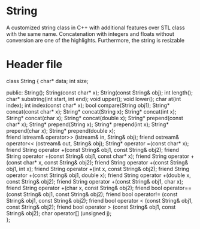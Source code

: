 # String
 A customized string class in C++ with additional features over STL class with the same name. Concatenation with integers and floats without conversion are one of the highlights. Furthermore, the string is resizable

# Header file

class String
{
	char* data;
	int size;

public:
	String();
	String(const char* x);
	String(const String& obj);
	int length();
	char* substring(int start, int end);
	void upper();
	void lower();
	char at(int index);
	int index(const char* x);
	bool compare(String obj1);
	String* concat(const char* x);
	String* concat(String x);
	String* concat(int x);
	String* concat(char x);
	String* concat(double x);
	String* prepend(const char* x);
	String* prepend(String x);
	String* prepend(int x);
	String* prepend(char x);
	String* prepend(double x);	  
	friend istream& operator>> (istream& in, String& obj);
	friend ostream& operator<< (ostream& out, String& obj);
	String* operator =(const char* x);
	friend String operator +(const String& obj1, const String& obj2);
	friend String operator +(const String& obj1, const char* x);
	friend String operator +(const char* x, const String& obj2);
	friend String operator +(const String& obj1, int x);
	friend String operator +(int x, const String& obj2);
	friend String operator +(const String& obj1, double x);
	friend String operator +(double x, const String& obj2);
	friend String operator +(const String& obj1, char x);
	friend String operator +(char x, const String& obj2);
	friend bool operator== (const String& obj1, const String& obj2);
	friend bool operator!= (const String& obj1, const String& obj2);
	friend bool operator < (const String& obj1, const String& obj2);
	friend bool operator > (const String& obj1, const String& obj2);
	char operator[] (unsigned j);  
};
